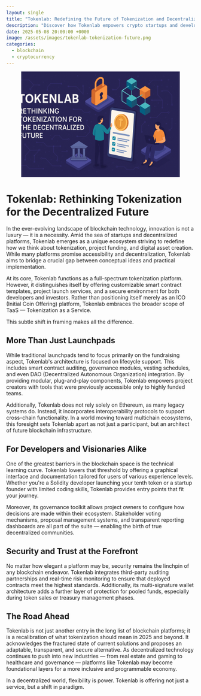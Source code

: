 ```yaml
---
layout: single
title: "Tokenlab: Redefining the Future of Tokenization and Decentralized Platforms"
description: "Discover how Tokenlab empowers crypto startups and developers with tools for smart contracts, cross-chain tokenization, and secure DAO governance"
date: 2025-05-08 20:00:00 +0000
image: /assets/images/tokenlab-tokenization-future.png
categories: 
  - blockchain
  - cryptocurrency
---
```


<figure style="text-align: center;">
  <img src="/assets/images/tokenlab-tokenization-future.png" alt="Tokenlab: Rethinking Tokenization for the Decentralized Future" width="1024" style="max-width:100%; height:auto;" />
</figure>

<h1>Tokenlab: Rethinking Tokenization for the Decentralized Future</h1>

<p>In the ever-evolving landscape of blockchain technology, innovation is not a luxury — it is a necessity. Amid the sea of startups and decentralized platforms, Tokenlab emerges as a unique ecosystem striving to redefine how we think about tokenization, project funding, and digital asset creation. While many platforms promise accessibility and decentralization, Tokenlab aims to bridge a crucial gap between conceptual ideas and practical implementation.</p>

<p>At its core, Tokenlab functions as a full-spectrum tokenization platform. However, it distinguishes itself by offering customizable smart contract templates, project launch services, and a secure environment for both developers and investors. Rather than positioning itself merely as an ICO (Initial Coin Offering) platform, Tokenlab embraces the broader scope of TaaS — Tokenization as a Service.</p>

<p>This subtle shift in framing makes all the difference.</p>

<h2>More Than Just Launchpads</h2>

<p>While traditional launchpads tend to focus primarily on the fundraising aspect, Tokenlab's architecture is focused on lifecycle support. This includes smart contract auditing, governance modules, vesting schedules, and even DAO (Decentralized Autonomous Organization) integration. By providing modular, plug-and-play components, Tokenlab empowers project creators with tools that were previously accessible only to highly funded teams.</p>

<p>Additionally, Tokenlab does not rely solely on Ethereum, as many legacy systems do. Instead, it incorporates interoperability protocols to support cross-chain functionality. In a world moving toward multichain ecosystems, this foresight sets Tokenlab apart as not just a participant, but an architect of future blockchain infrastructure.</p>

<h2>For Developers and Visionaries Alike</h2>

<p>One of the greatest barriers in the blockchain space is the technical learning curve. Tokenlab lowers that threshold by offering a graphical interface and documentation tailored for users of various experience levels. Whether you're a Solidity developer launching your tenth token or a startup founder with limited coding skills, Tokenlab provides entry points that fit your journey.</p>

<p>Moreover, its governance toolkit allows project owners to configure how decisions are made within their ecosystem. Stakeholder voting mechanisms, proposal management systems, and transparent reporting dashboards are all part of the suite — enabling the birth of true decentralized communities.</p>

<h2>Security and Trust at the Forefront</h2>

<p>No matter how elegant a platform may be, security remains the linchpin of any blockchain endeavor. Tokenlab integrates third-party auditing partnerships and real-time risk monitoring to ensure that deployed contracts meet the highest standards. Additionally, its multi-signature wallet architecture adds a further layer of protection for pooled funds, especially during token sales or treasury management phases.</p>

<h2>The Road Ahead</h2>

<p>Tokenlab is not just another entry in the long list of blockchain platforms; it is a recalibration of what tokenization should mean in 2025 and beyond. It acknowledges the fractured state of current solutions and proposes an adaptable, transparent, and secure alternative. As decentralized technology continues to push into new industries — from real estate and gaming to healthcare and governance — platforms like Tokenlab may become foundational layers for a more inclusive and programmable economy.</p>

<p>In a decentralized world, flexibility is power. Tokenlab is offering not just a service, but a shift in paradigm.</p>
